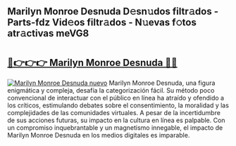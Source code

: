 ## Marilyn Monroe Desnuda D𝚎sn𝚞dos filtr𝚊dos - Parts-fdz Vid𝚎os filtr𝚊dos - N𝚞evas f𝚘tos atr𝚊ctivas meVG8

# <h2><a href="http://mb2ueg.tromn.icu/?c=Marilyn+Monroe+Desnuda">🔗👉👉👉 Marilyn Monroe Desnuda 🔗🔗</a></h2>

[![Marilyn Monroe Desnuda nuevo](https://i.imgur.com/pEAQMta.gif)](http://mb2ueg.tromn.icu/?c=Marilyn+Monroe+Desnuda)
Marilyn Monroe Desnuda, una figura enigmática y compleja, desafía la categorización fácil. Su método poco convencional de interactuar con el público en línea ha atraído y ofendido a los críticos, estimulando debates sobre el consentimiento, la moralidad y las complejidades de las comunidades virtuales. A pesar de la incertidumbre de sus acciones futuras, su impacto en la cultura en línea es palpable. Con un compromiso inquebrantable y un magnetismo innegable, el impacto de Marilyn Monroe Desnuda en los medios digitales es imparable.
